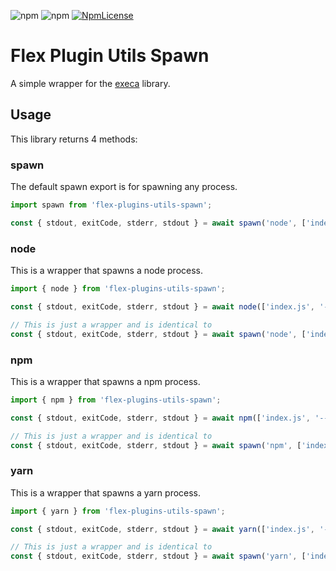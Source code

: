 ![npm](https://img.shields.io/npm/v/flex-plugins-utils-spawn.svg?style=square)
![npm](https://img.shields.io/npm/dt/flex-plugins-utils-spawn.svg?style=square)
[![NpmLicense](https://img.shields.io/npm/l/flex-plugins-utils-spawn.svg?style=square)](../../LICENSE)

# Flex Plugin Utils Spawn

A simple wrapper for the [execa](https://github.com/sindresorhus/execa) library.

## Usage

This library returns 4 methods:

### spawn

The default spawn export is for spawning any process.

```js
import spawn from 'flex-plugins-utils-spawn';

const { stdout, exitCode, stderr, stdout } = await spawn('node', ['index.js', '--name', 'test'], options);
```

### node

This is a wrapper that spawns a node process.

```js
import { node } from 'flex-plugins-utils-spawn';

const { stdout, exitCode, stderr, stdout } = await node(['index.js', '--name', 'test'], options);

// This is just a wrapper and is identical to
const { stdout, exitCode, stderr, stdout } = await spawn('node', ['index.js', '--name', 'test'], options);
```

### npm

This is a wrapper that spawns a npm process.

```js
import { npm } from 'flex-plugins-utils-spawn';

const { stdout, exitCode, stderr, stdout } = await npm(['index.js', '--name', 'test'], options);

// This is just a wrapper and is identical to
const { stdout, exitCode, stderr, stdout } = await spawn('npm', ['index.js', '--name', 'test'], options);
```

### yarn

This is a wrapper that spawns a yarn process.

```js
import { yarn } from 'flex-plugins-utils-spawn';

const { stdout, exitCode, stderr, stdout } = await yarn(['index.js', '--name', 'test'], options);

// This is just a wrapper and is identical to
const { stdout, exitCode, stderr, stdout } = await spawn('yarn', ['index.js', '--name', 'test'], options);
```
